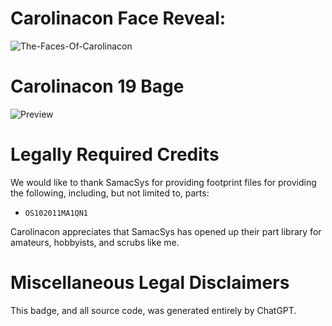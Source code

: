 # Carolinacon Face Reveal:

![The-Faces-Of-Carolinacon](./source_images/red.png)


# Carolinacon 19 Bage

![Preview](./thumbnails/cc-19-badge-top.png)

# Legally Required Credits

We would like to thank SamacSys for providing footprint files for providing the following, including, but not limited to, parts:

 - `OS102011MA1QN1`

Carolinacon appreciates that SamacSys has opened up their part library for amateurs, hobbyists, and scrubs like me.

# Miscellaneous Legal Disclaimers

This badge, and all source code, was generated entirely by ChatGPT.
